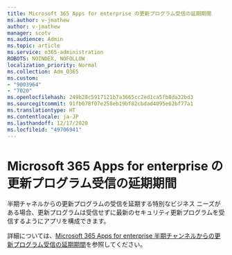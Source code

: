 ```yaml
---
title: Microsoft 365 Apps for enterprise の更新プログラム受信の延期期間
ms.author: v-jmathew
author: v-jmathew
manager: scotv
ms.audience: Admin
ms.topic: article
ms.service: o365-administration
ROBOTS: NOINDEX, NOFOLLOW
localization_priority: Normal
ms.collection: Adm_O365
ms.custom:
- "9003964"
- "7020"
ms.openlocfilehash: 249b28c5917121b7a3665cc2ed1ca5fb8da32bd3
ms.sourcegitcommit: 91fb078f07e258eb19bf82cbdad4095e62bf77a1
ms.translationtype: HT
ms.contentlocale: ja-JP
ms.lasthandoff: 12/17/2020
ms.locfileid: "49706941"
---
```

# <a name="delay-receiving-updates-to-microsoft-365-apps-for-enterprise"></a>Microsoft 365 Apps for enterprise の更新プログラム受信の延期期間

半期チャネルからの更新プログラムの受信を延期する特別なビジネス ニーズがある場合、更新プログラムは受信せずに最新のセキュリティ更新プログラムを受信するようにアプリを構成できます。

詳細については、[Microsoft 365 Apps for enterprise 半期チャンネルからの更新プログラム受信の延期期間](https://go.microsoft.com/fwlink/?linkid=2109533)を参照してください。
